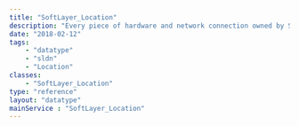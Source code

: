 ```yaml
---
title: "SoftLayer_Location"
description: "Every piece of hardware and network connection owned by SoftLayer is tracked physically by location and stored in the SoftLayer_Location data type. SoftLayer locations exist in parent/child relationships, a convenient way to track equipment from it's city, datacenter, server room, rack, then slot. "
date: "2018-02-12"
tags:
    - "datatype"
    - "sldn"
    - "Location"
classes:
    - "SoftLayer_Location"
type: "reference"
layout: "datatype"
mainService : "SoftLayer_Location"
---
```

